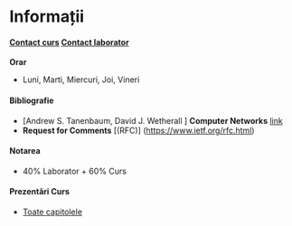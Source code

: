 # Informații
#### [Contact curs](mailto:ldinu@fmi.unibuc.ro)  [Contact laborator](mailto:sergiu.nisioi@fmi.unibuc.ro)
**Orar**
* Luni, Marti, Miercuri, Joi, Vineri

#### Bibliografie
* [Andrew S. Tanenbaum, David J. Wetherall ] **Computer Networks** [link](http://cse.hcmut.edu.vn/~minhnguyen/NET/Computer%20Networks%20-%20A%20Tanenbaum%20-%205th%20edition.pdf)
* **Request for Comments** [(RFC)] (https://www.ietf.org/rfc.html)


#### Notarea
* 40% Laborator + 60% Curs 

#### Prezentări Curs
* [Toate capitolele](http://nlp.unibuc.ro/courses/RdC.pdf)

